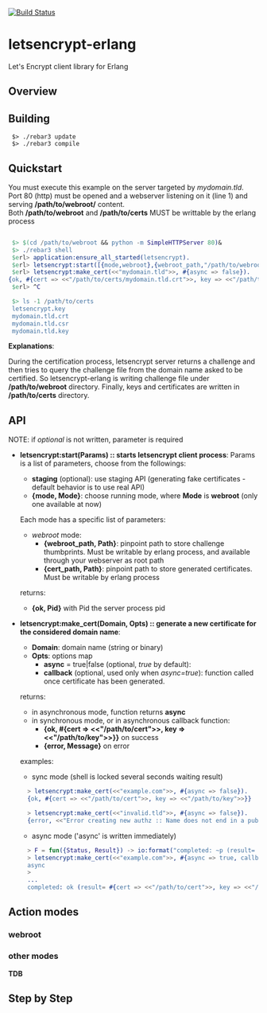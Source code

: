 [![Build Status](https://travis-ci.org/gbour/letsencrypt-erlang.svg?branch=master)](https://travis-ci.org/gbour/letsencrypt-erlang)

# letsencrypt-erlang
Let's Encrypt client library for Erlang

## Overview


## Building

```
 $> ./rebar3 update
 $> ./rebar3 compile
```

## Quickstart

You must execute this example on the server targeted by _mydomain.tld_. 
Port 80 (http) must be opened and a webserver listening on it (line 1) and serving **/path/to/webroot/**
content.  
Both **/path/to/webroot** and **/path/to/certs** MUST be writtable by the erlang process

```erlang

 $> $(cd /path/to/webroot && python -m SimpleHTTPServer 80)&
 $> ./rebar3 shell
 $erl> application:ensure_all_started(letsencrypt).
 $erl> letsencrypt:start([{mode,webroot},{webroot_path,"/path/to/webroot"},{cert_path,"/path/to/certs"}]).
 $erl> letsencrypt:make_cert(<<"mydomain.tld">>, #{async => false}).
{ok, #{cert => <<"/path/to/certs/mydomain.tld.crt">>, key => <<"/path/to/certs/mydomain.tld.key">>}}
 $erl> ^C

 $> ls -1 /path/to/certs
 letsencrypt.key
 mydomain.tld.crt
 mydomain.tld.csr
 mydomain.tld.key
```

**Explanations**:

  During the certification process, letsencrypt server returns a challenge and then tries to query the challenge
  file from the domain name asked to be certified.
  So letsencrypt-erlang is writing challenge file under **/path/to/webroot** directory.
  Finally, keys and certificates are written in **/path/to/certs** directory.


## API
NOTE: if _optional_ is not written, parameter is required

* **letsencrypt:start(Params) :: starts letsencrypt client process**:
Params is a list of parameters, choose from the followings:
  * **staging** (optional): use staging API (generating fake certificates - default behavior is to use real API)
  * **{mode, Mode}**: choose running mode, where **Mode** is **webroot** (only one available at now)
  
  Each mode has a specific list of parameters:
  * _webroot_ mode:
    * **{webroot_path, Path}**: pinpoint path to store challenge thumbprints.
      Must be writable by erlang process, and available through your webserver as root path
    * **{cert_path, Path}**: pinpoint path to store generated certificates.
      Must be writable by erlang process

  returns:
    * **{ok, Pid}** with Pid the server process pid

* **letsencrypt:make_cert(Domain, Opts) :: generate a new certificate for the considered domain name**:
  * **Domain**: domain name (string or binary)
  * **Opts**: options map
    * **async** = true|false (optional, _true_ by default): 
    * **callback** (optional, used only when _async=true_): function called once certificate has been
      generated.

  returns:
    * in asynchronous mode, function returns **async**
    * in synchronous mode, or in asynchronous callback function:  
      * **{ok, #{cert => <<"/path/to/cert">>, key => <<"/path/to/key">>}}** on success  
      * **{error, Message}** on error

  examples:
    * sync mode (shell is locked several seconds waiting result)
  ```erlang
    > letsencrypt:make_cert(<<"example.com">>, #{async => false}).
    {ok, #{cert => <<"/path/to/cert">>, key => <<"/path/to/key">>}}

    > letsencrypt:make_cert(<<"invalid.tld">>, #{async => false}).
    {error, <<"Error creating new authz :: Name does not end in a public suffix">>}
  ```
    * async mode ('async' is written immediately)
  ```erlang
    > F = fun({Status, Result}) -> io:format("completed: ~p (result= ~p)~n") end.
    > letsencrypt:make_cert(<<"example.com">>, #{async => true, callback => F}).
    async
    >
    ...
    completed: ok (result= #{cert => <<"/path/to/cert">>, key => <<"/path/to/key">>})
  ```




## Action modes

### webroot

### other modes
**TDB**
	

## Step by Step
